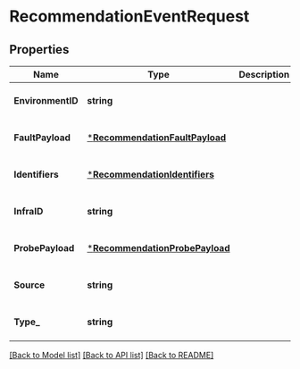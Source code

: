 # RecommendationEventRequest

## Properties
Name | Type | Description | Notes
------------ | ------------- | ------------- | -------------
**EnvironmentID** | **string** |  | [optional] [default to null]
**FaultPayload** | [***RecommendationFaultPayload**](recommendation.FaultPayload.md) |  | [optional] [default to null]
**Identifiers** | [***RecommendationIdentifiers**](recommendation.Identifiers.md) |  | [optional] [default to null]
**InfraID** | **string** |  | [optional] [default to null]
**ProbePayload** | [***RecommendationProbePayload**](recommendation.ProbePayload.md) |  | [optional] [default to null]
**Source** | **string** |  | [optional] [default to null]
**Type_** | **string** |  | [optional] [default to null]

[[Back to Model list]](../README.md#documentation-for-models) [[Back to API list]](../README.md#documentation-for-api-endpoints) [[Back to README]](../README.md)

